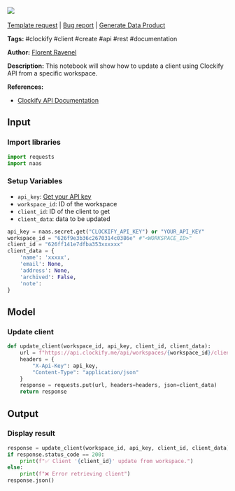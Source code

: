 <a href="https://app.naas.ai/user-redirect/naas/downloader?url=https://raw.githubusercontent.com/jupyter-naas/awesome-notebooks/master/Clockify/Clockify_Update_client.ipynb" target="_parent"><img src="https://naasai-public.s3.eu-west-3.amazonaws.com/Open_in_Naas_Lab.svg"/></a><br><br><a href="https://github.com/jupyter-naas/awesome-notebooks/issues/new?assignees=&labels=&template=template-request.md&title=Tool+-+Action+of+the+notebook+">Template request</a> | <a href="https://github.com/jupyter-naas/awesome-notebooks/issues/new?assignees=&labels=bug&template=bug_report.md&title=Clockify+-+Update+client:+Error+short+description">Bug report</a> | <a href="https://app.naas.ai/user-redirect/naas/downloader?url=https://raw.githubusercontent.com/jupyter-naas/awesome-notebooks/master/Naas/Naas_Start_data_product.ipynb" target="_parent">Generate Data Product</a>

**Tags:** #clockify #client #create #api #rest #documentation

**Author:** [Florent Ravenel](https://www.linkedin.com/in/florent-ravenel/)

**Description:** This notebook will show how to update a client using Clockify API from a specific workspace.

**References:**
- [Clockify API Documentation](https://docs.clockify.me/#tag/Client/operation/update_6)

## Input

### Import libraries


```python
import requests
import naas
```

### Setup Variables
- `api_key`: [Get your API key](https://clockify.me/user/settings)
- `workspace_id`: ID of the workspace
- `client_id`: ID of the client to get
- `client_data`: data to be updated


```python
api_key = naas.secret.get("CLOCKIFY_API_KEY") or "YOUR_API_KEY"
workspace_id = "626f9e3b36c2670314c0386e" #"<WORKSPACE_ID>"
client_id = "626ff141e7dfba353xxxxxx"
client_data = {
    'name': 'xxxxx',
    'email': None,
    'address': None,
    'archived': False,
    'note': 
}
```

## Model

### Update client


```python
def update_client(workspace_id, api_key, client_id, client_data):
    url = f"https://api.clockify.me/api/workspaces/{workspace_id}/clients/{client_id}"
    headers = {
        "X-Api-Key": api_key,
        "Content-Type": "application/json"
    }
    response = requests.put(url, headers=headers, json=client_data)
    return response
```

## Output

### Display result


```python
response = update_client(workspace_id, api_key, client_id, client_data)
if response.status_code == 200:
    print(f"✅ Client '{client_id}' update from workspace.")
else:
    print(f"❌ Error retrieving client")
response.json()
```

 
